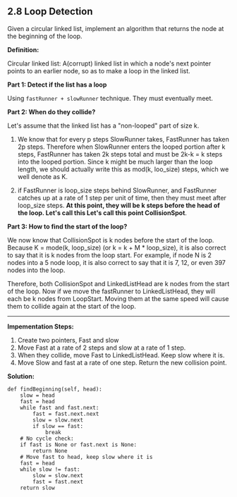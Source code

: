 ## 2.8 Loop Detection

Given a circular linked list, implement an algorithm that returns the node at the beginning of the loop.

**Definition:**

Circular linked list: A(corrupt) linked list in which a node's next pointer points to an earlier node, so as to make a loop in the linked list.

**Part 1: Detect if the list has a loop**

Using `fastRunner + slowRunner` technique. They must eventually meet.

**Part 2: When do they collide?**

Let's assume that the linked list has a "non-looped" part of size k.

1. We know that for every p steps SlowRunner takes, FastRunner has taken 2p steps. Therefore when SlowRunner enters the looped portion after k steps, FastRunner has taken 2k steps total and must be 2k-k = k steps into the looped portion. Since k might be much larger than the loop length, we should actually write this as mod(k, loo_size) steps, which we well denote as K.

2. if FastRunner is loop_size steps behind SlowRunner, and FastRunner catches up at a rate of 1 step per unit of time, then they must meet after loop_size steps. **At this point, they will be k steps before the head of the loop. Let's call this Let's call this point CollisionSpot**.

**Part 3: How to find the start of the loop?**

We now know that CollisionSpot is k nodes before the start of the loop. Because K = mode(k, loop_size) (or k = k + M * loop_size), it is also correct to say that it is k nodes from the loop start. For example, if node N is 2 nodes into a 5 node loop, it is also correct to say that it is 7, 12, or even 397 nodes into the loop.

Therefore, both CollisionSpot and LinkedListHead are k nodes from the start of the loop. Now if we move the fastRunner to LinkedListHead, they will each be k nodes from LoopStart. Moving them at the same speed will cause them to collide again at the start of the loop.

---
**Impementation Steps:**

1. Create two pointers, Fast and slow
2. Move Fast at a rate of 2 steps and slow at a rate of 1 step.
3. When they collide, move Fast to LinkedListHead. Keep slow where it is.
4. Move Slow and fast at a rate of one step. Return the new collision point.

**Solution:**

    def findBeginning(self, head):
        slow = head
        fast = head
        while fast and fast.next:
            fast = fast.next.next
            slow = slow.next
            if slow == fast:
                break
        # No cycle check:
        if fast is None or fast.next is None:
            return None
        # Move fast to head, keep slow where it is
        fast = head
        while slow != fast:
            slow = slow.next
            fast = fast.next
        return slow

